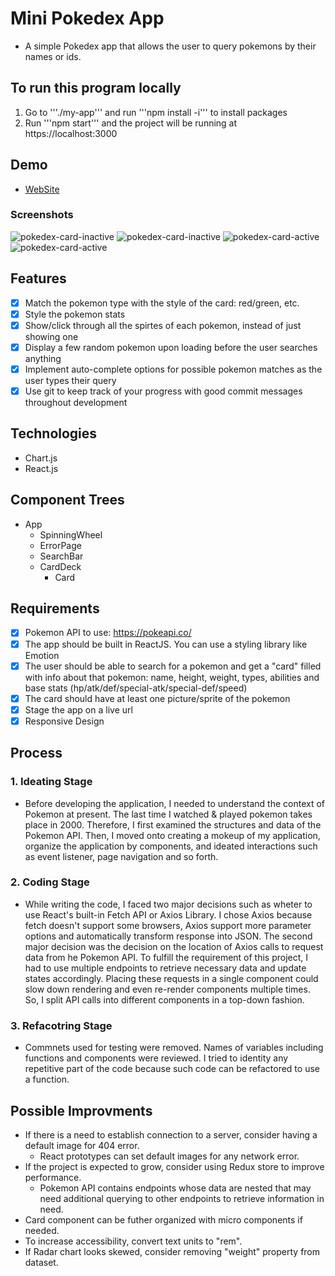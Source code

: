 # Mini Pokedex App
- A simple Pokedex app that allows the user to query pokemons by their names or ids.

## To run this program locally
1. Go to '''./my-app''' and run '''npm install -i''' to install packages
2. Run '''npm start''' and the project will be running at https://localhost:3000

## Demo
 - [WebSite](https://freewebhosting-bda42.web.app/)

### Screenshots
<img src="./src/assets/pokedex-main.PNG" alt="pokedex-card-inactive"/>
<img src="./src/assets/pokedex-card-inactive.PNG" alt="pokedex-card-inactive"/>
<img src="./src/assets/pokedex-card-stats-active.PNG" alt="pokedex-card-active"/>
<img src="./src/assets/pokedex-card-sprites-active.PNG" alt="pokedex-card-active"/>

## Features
- [x] Match the pokemon type with the style of the card: red/green, etc.
- [x] Style the pokemon stats
- [x] Show/click through all the spirtes of each pokemon, instead of just showing one
- [x] Display a few random pokemon upon loading before the user searches anything
- [x] Implement auto-complete options for possible pokemon matches as the user types their query
- [x] Use git to keep track of your progress with good commit messages throughout development

## Technologies
- Chart.js
- React.js

## Component Trees
- App
    - SpinningWheel
    - ErrorPage
    - SearchBar
    - CardDeck
        - Card

## Requirements
- [x] Pokemon API to use: https://pokeapi.co/
- [x] The app should be built in ReactJS. You can use a styling library like Emotion
- [x] The user should be able to search for a pokemon and get a "card" filled with info about that pokemon: name, height, weight, types, abilities and base stats (hp/atk/def/special-atk/special-def/speed)
- [x] The card should have at least one picture/sprite of the pokemon
- [x] Stage the app on a live url
- [x] Responsive Design

## Process
### 1. Ideating Stage
- Before developing the application, I needed to understand the context of Pokemon at present. The last time I watched & played pokemon takes place in 2000. Therefore, I first examined the structures and data of the Pokemon API. Then, I moved onto creating a mokeup of my application, organize the application by components, and ideated interactions such as event listener, page navigation and so forth.

### 2. Coding Stage
- While writing the code, I faced two major decisions such as wheter to use React's built-in Fetch API or Axios Library. I chose Axios because fetch doesn't support some browsers, Axios support more parameter options and automatically transform response into JSON. The second major decision was the decision on the location of Axios calls to request data from he Pokemon API. To fulfill the requirement of this project, I had to use multiple endpoints to retrieve necessary data and update states accordingly. Placing these requests in a single component could slow down rendering and even re-render components multiple times. So, I split API calls into different components in a top-down fashion. 

### 3. Refacotring Stage
- Commnets used for testing were removed. Names of variables including functions and components were reviewed. I tried to identity any repetitive part of the code because such code can be refactored to use a function.


## Possible Improvments
- If there is a need to establish connection to a server, consider having a default image for 404 error.
    - React prototypes can set default images for any network error.
- If the project is expected to grow, consider using Redux store to improve performance.
    - Pokemon API contains endpoints whose data are nested that may need additional querying to other endpoints to retrieve information in need.
- Card component can be futher organized with micro components if needed.
- To increase accessibility, convert text units to "rem".
- If Radar chart looks skewed, consider removing "weight" property from dataset.

